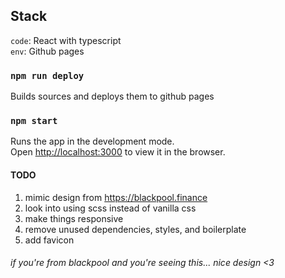 ## Stack
`code`: React with typescript<br />
`env`: Github pages

### `npm run deploy`

Builds sources and deploys them to github pages

### `npm start`

Runs the app in the development mode.\
Open [http://localhost:3000](http://localhost:3000) to view it in the browser.

#### TODO
1. mimic design from https://blackpool.finance
2. look into using scss instead of vanilla css
3. make things responsive
4. remove unused dependencies, styles, and boilerplate
5. add favicon
###### *if you're from blackpool and you're seeing this... nice design <3*
